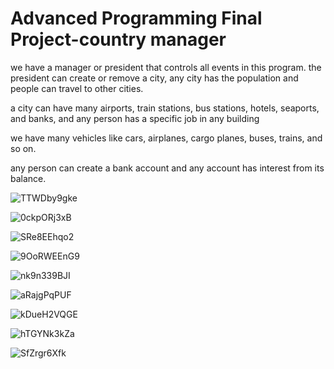 # Advanced Programming Final Project-country manager

we have a manager or president that controls all events in this program. the president can create or remove a city, any city has the population and people can travel to other cities. 

a city can have many airports, train stations, bus stations, hotels, seaports, and banks, and any person has a specific job in any building

we have many vehicles like cars, airplanes, cargo planes, buses, trains, and so on. 

any person can create a bank account and any account has interest from its balance.


![TTWDby9gke](https://user-images.githubusercontent.com/91469214/162794294-fa27ed46-9465-445c-bc41-c56c62049b47.png)


![0ckpORj3xB](https://user-images.githubusercontent.com/91469214/162795278-f30ff66c-0dab-4860-8cf5-54e6e0f2f768.png)


![SRe8EEhqo2](https://user-images.githubusercontent.com/91469214/162794655-49374cc1-8421-41c3-becd-08910a3d6b02.png)


![9OoRWEEnG9](https://user-images.githubusercontent.com/91469214/162794721-bce796b1-9c68-43c1-8d3c-c855be050925.png)


![nk9n339BJI](https://user-images.githubusercontent.com/91469214/162794825-f3b40df8-0dca-49b2-ad76-1ffd5ae0eb82.png)


![aRajgPqPUF](https://user-images.githubusercontent.com/91469214/162794904-3da44eec-d46c-4285-a09a-de857b65e56e.png)


![kDueH2VQGE](https://user-images.githubusercontent.com/91469214/162794993-22275406-cc85-4889-a5f8-e369ddad0df1.png)


![hTGYNk3kZa](https://user-images.githubusercontent.com/91469214/162795214-adba33f0-afc9-432f-89ec-01246628e49d.png)


![SfZrgr6Xfk](https://user-images.githubusercontent.com/91469214/162798952-c2e834f3-d2f7-44e5-b5d0-985b0ff942c4.png)
